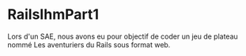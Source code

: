 # RailsIhmPart1
Lors d'un SAE, nous avons eu pour objectif de coder un jeu de plateau nommé Les aventuriers du Rails sous format web. 
